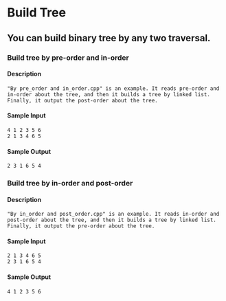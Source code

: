 Build Tree
==========
You can build binary tree by any two traversal.
--------------------------------------------------
### Build tree by pre-order and in-order
#### Description
	"By pre_order and in_order.cpp" is an example. It reads pre-order and in-order about the tree, and then it builds a tree by linked list. Finally, it output the post-order about the tree.
#### Sample Input
	4 1 2 3 5 6
	2 1 3 4 6 5
#### Sample Output
	2 3 1 6 5 4
### Build tree by in-order and post-order
#### Description
	"By in_order and post_order.cpp" is an example. It reads in-order and post-order about the tree, and then it builds a tree by linked list. Finally, it output the pre-order about the tree.
#### Sample Input
	2 1 3 4 6 5
	2 3 1 6 5 4
#### Sample Output
	4 1 2 3 5 6
